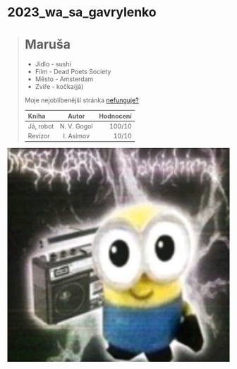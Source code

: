 # 2023_wa_sa_gavrylenko
> # Maruša 
>
> - Jídlo - sushi
> - Film - Dead Poets Society
> - Město - Amsterdam
> - Zvíře - kočka(já)
>
> Moje nejoblíbenější stránka [nefunguje?](https://gyarab.ddns.net/)
>
> | Kniha      | Autor | Hodnocení     |
> | :---        |    :----:   |          ---: |
> | Já, robot      | N. V. Gogol       | 100/10   |
> | Revizor   | I. Asimov        | 10/10      |


[![ja](mimon.jpg "Mimon")](https://i.pinimg.com/564x/9d/b1/bb/9db1bb2048696723d8baacfc29303c9e.jpg)


